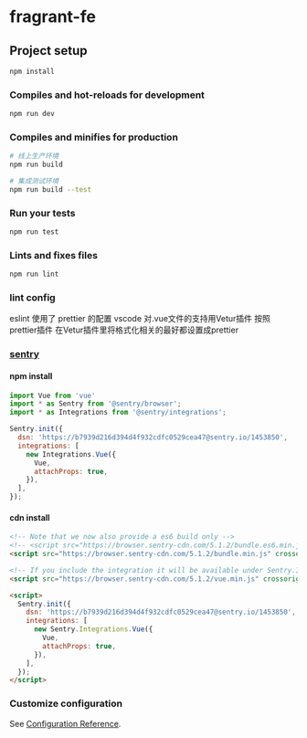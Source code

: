 # fragrant-fe

## Project setup
``` bash
npm install
```

### Compiles and hot-reloads for development
``` bash
npm run dev
```

### Compiles and minifies for production
``` bash
# 线上生产环境
npm run build

# 集成测试环境
npm run build --test
```

### Run your tests
``` bash
npm run test
```

### Lints and fixes files
``` bash
npm run lint
```

### lint config
eslint 使用了 prettier 的配置
vscode 对.vue文件的支持用Vetur插件
按照prettier插件
在Vetur插件里将格式化相关的最好都设置成prettier

### [sentry](https://docs.sentry.io/platforms/javascript/vue/)
#### npm install

``` js
import Vue from 'vue'
import * as Sentry from '@sentry/browser';
import * as Integrations from '@sentry/integrations';

Sentry.init({
  dsn: 'https://b7939d216d394d4f932cdfc0529cea47@sentry.io/1453850',
  integrations: [
    new Integrations.Vue({
      Vue,
      attachProps: true,
    }),
  ],
});
```

#### cdn install
``` html
<!-- Note that we now also provide a es6 build only -->
<!-- <script src="https://browser.sentry-cdn.com/5.1.2/bundle.es6.min.js" crossorigin="anonymous"></script> -->
<script src="https://browser.sentry-cdn.com/5.1.2/bundle.min.js" crossorigin="anonymous"></script>

<!-- If you include the integration it will be available under Sentry.Integrations.Vue -->
<script src="https://browser.sentry-cdn.com/5.1.2/vue.min.js" crossorigin="anonymous"></script>

<script>
  Sentry.init({
    dsn: 'https://b7939d216d394d4f932cdfc0529cea47@sentry.io/1453850',
    integrations: [
      new Sentry.Integrations.Vue({
        Vue,
        attachProps: true,
      }),
    ],
  });
</script>
```

### Customize configuration
See [Configuration Reference](https://cli.vuejs.org/config/).
